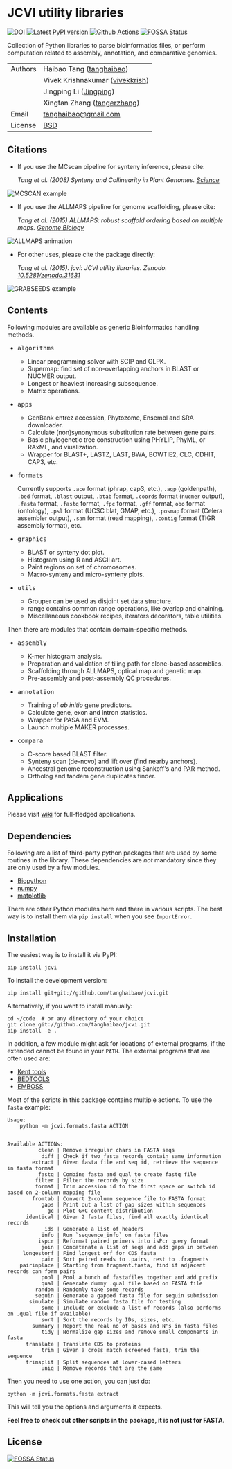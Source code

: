 # JCVI utility libraries

[![DOI](https://zenodo.org/badge/doi/10.5281/zenodo.31631.svg)](https://doi.org/10.5281/zenodo.594205)
[![Latest PyPI
version](https://img.shields.io/pypi/v/jcvi.svg)](https://pypi.python.org/pypi/jcvi)
[![Github Actions](https://github.com/tanghaibao/jcvi/workflows/build/badge.svg)](https://github.com/tanghaibao/jcvi/actions)
[![FOSSA Status](https://app.fossa.com/api/projects/git%2Bgithub.com%2Ftanghaibao%2Fjcvi.svg?type=shield)](https://app.fossa.com/projects/git%2Bgithub.com%2Ftanghaibao%2Fjcvi?ref=badge_shield)

Collection of Python libraries to parse bioinformatics files, or perform
computation related to assembly, annotation, and comparative genomics.

|         |                                                                  |
| ------- | ---------------------------------------------------------------- |
| Authors | Haibao Tang ([tanghaibao](http://github.com/tanghaibao))         |
|         | Vivek Krishnakumar ([vivekkrish](https://github.com/vivekkrish)) |
|         | Jingping Li ([Jingping](https://github.com/Jingping))            |
|         | Xingtan Zhang ([tangerzhang](https://github.com/tangerzhang))    |
| Email   | <tanghaibao@gmail.com>                                           |
| License | [BSD](http://creativecommons.org/licenses/BSD/)                  |

## Citations

- If you use the MCscan pipeline for synteny inference, please cite:

  _Tang et al. (2008) Synteny and Collinearity in Plant Genomes. [Science](https://science.sciencemag.org/content/320/5875/486)_

![MCSCAN example](https://www.dropbox.com/s/9vl3ys3ndvimg4c/grape-peach-cacao.png?raw=1)

- If you use the ALLMAPS pipeline for genome scaffolding, please cite:

  _Tang et al. (2015) ALLMAPS: robust scaffold ordering based on multiple maps. [Genome Biology](https://genomebiology.biomedcentral.com/articles/10.1186/s13059-014-0573-1)_

![ALLMAPS animation](https://www.dropbox.com/s/jfs8xavcxix37se/ALLMAPS.gif?raw=1)

- For other uses, please cite the package directly:

  _Tang et al. (2015). jcvi: JCVI utility libraries. Zenodo. [10.5281/zenodo.31631](http://dx.doi.org/10.5281/zenodo.31631)_

![GRABSEEDS example](https://www.dropbox.com/s/yu9ehsi6sqifuaa/bluredges.png?raw=1)

## Contents

Following modules are available as generic Bioinformatics handling
methods.

- <kbd>algorithms</kbd>

  - Linear programming solver with SCIP and GLPK.
  - Supermap: find set of non-overlapping anchors in BLAST or NUCMER output.
  - Longest or heaviest increasing subsequence.
  - Matrix operations.

- <kbd>apps</kbd>

  - GenBank entrez accession, Phytozome, Ensembl and SRA downloader.
  - Calculate (non)synonymous substitution rate between gene pairs.
  - Basic phylogenetic tree construction using PHYLIP, PhyML, or RAxML, and viualization.
  - Wrapper for BLAST+, LASTZ, LAST, BWA, BOWTIE2, CLC, CDHIT, CAP3, etc.

- <kbd>formats</kbd>

  Currently supports `.ace` format (phrap, cap3, etc.), `.agp`
  (goldenpath), `.bed` format, `.blast` output, `.btab` format,
  `.coords` format (`nucmer` output), `.fasta` format, `.fastq`
  format, `.fpc` format, `.gff` format, `obo` format (ontology),
  `.psl` format (UCSC blat, GMAP, etc.), `.posmap` format (Celera
  assembler output), `.sam` format (read mapping), `.contig`
  format (TIGR assembly format), etc.

- <kbd>graphics</kbd>

  - BLAST or synteny dot plot.
  - Histogram using R and ASCII art.
  - Paint regions on set of chromosomes.
  - Macro-synteny and micro-synteny plots.

- <kbd>utils</kbd>
  - Grouper can be used as disjoint set data structure.
  - range contains common range operations, like overlap
    and chaining.
  - Miscellaneous cookbook recipes, iterators decorators,
    table utilities.

Then there are modules that contain domain-specific methods.

- <kbd>assembly</kbd>

  - K-mer histogram analysis.
  - Preparation and validation of tiling path for clone-based assemblies.
  - Scaffolding through ALLMAPS, optical map and genetic map.
  - Pre-assembly and post-assembly QC procedures.

- <kbd>annotation</kbd>

  - Training of _ab initio_ gene predictors.
  - Calculate gene, exon and intron statistics.
  - Wrapper for PASA and EVM.
  - Launch multiple MAKER processes.

- <kbd>compara</kbd>
  - C-score based BLAST filter.
  - Synteny scan (de-novo) and lift over (find nearby anchors).
  - Ancestral genome reconstruction using Sankoff's and PAR method.
  - Ortholog and tandem gene duplicates finder.

## Applications

Please visit [wiki](https://github.com/tanghaibao/jcvi/wiki) for
full-fledged applications.

## Dependencies

Following are a list of third-party python packages that are used by
some routines in the library. These dependencies are _not_ mandatory
since they are only used by a few modules.

- [Biopython](http://www.biopython.org)
- [numpy](http://numpy.scipy.org)
- [matplotlib](http://matplotlib.org/)

There are other Python modules here and there in various scripts. The
best way is to install them via `pip install` when you see
`ImportError`.

## Installation

The easiest way is to install it via PyPI:

```console
pip install jcvi
```

To install the development version:

```console
pip install git+git://github.com/tanghaibao/jcvi.git
```

Alternatively, if you want to install manually:

```console
cd ~/code  # or any directory of your choice
git clone git://github.com/tanghaibao/jcvi.git
pip install -e .
```

In addition, a few module might ask for locations of external programs,
if the extended cannot be found in your `PATH`. The external programs
that are often used are:

- [Kent tools](http://hgdownload.cse.ucsc.edu/admin/jksrc.zip)
- [BEDTOOLS](http://code.google.com/p/bedtools/)
- [EMBOSS](http://emboss.sourceforge.net/)

Most of the scripts in this package contains multiple actions. To use
the `fasta` example:

```console
Usage:
    python -m jcvi.formats.fasta ACTION


Available ACTIONs:
          clean | Remove irregular chars in FASTA seqs
           diff | Check if two fasta records contain same information
        extract | Given fasta file and seq id, retrieve the sequence in fasta format
          fastq | Combine fasta and qual to create fastq file
         filter | Filter the records by size
         format | Trim accession id to the first space or switch id based on 2-column mapping file
        fromtab | Convert 2-column sequence file to FASTA format
           gaps | Print out a list of gap sizes within sequences
             gc | Plot G+C content distribution
      identical | Given 2 fasta files, find all exactly identical records
            ids | Generate a list of headers
           info | Run `sequence_info` on fasta files
          ispcr | Reformat paired primers into isPcr query format
           join | Concatenate a list of seqs and add gaps in between
     longestorf | Find longest orf for CDS fasta
           pair | Sort paired reads to .pairs, rest to .fragments
    pairinplace | Starting from fragment.fasta, find if adjacent records can form pairs
           pool | Pool a bunch of fastafiles together and add prefix
           qual | Generate dummy .qual file based on FASTA file
         random | Randomly take some records
         sequin | Generate a gapped fasta file for sequin submission
       simulate | Simulate random fasta file for testing
           some | Include or exclude a list of records (also performs on .qual file if available)
           sort | Sort the records by IDs, sizes, etc.
        summary | Report the real no of bases and N's in fasta files
           tidy | Normalize gap sizes and remove small components in fasta
      translate | Translate CDS to proteins
           trim | Given a cross_match screened fasta, trim the sequence
      trimsplit | Split sequences at lower-cased letters
           uniq | Remove records that are the same
```

Then you need to use one action, you can just do:

```console
python -m jcvi.formats.fasta extract
```

This will tell you the options and arguments it expects.

**Feel free to check out other scripts in the package, it is not just
for FASTA.**


## License
[![FOSSA Status](https://app.fossa.com/api/projects/git%2Bgithub.com%2Ftanghaibao%2Fjcvi.svg?type=large)](https://app.fossa.com/projects/git%2Bgithub.com%2Ftanghaibao%2Fjcvi?ref=badge_large)